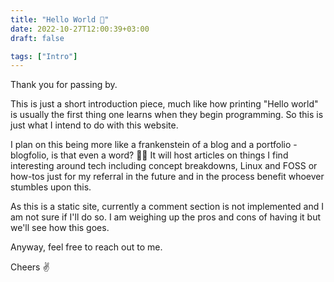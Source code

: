 ```yaml
---
title: "Hello World 👋"
date: 2022-10-27T12:00:39+03:00
draft: false

tags: ["Intro"]
---
```


Thank you for passing by. 

This is just a short introduction piece, much like how printing "Hello world" is usually the first thing one learns when they begin programming. So this is just what I intend to do with this website.

<!--more-->

I plan on this being more like a frankenstein of a blog and a portfolio - blogfolio, is that even a word? 🤷‍♂️ It will host articles on things I find interesting around tech including concept breakdowns, Linux and FOSS or how-tos just for my referral in the future and in the process benefit whoever stumbles upon this.

As this is a static site, currently a comment section is not implemented and I am not sure if I'll do so. I am weighing up the pros and cons of having it but we'll see how this goes. 

Anyway, feel free to reach out to me.

Cheers ✌️